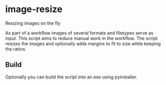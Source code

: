 # image-resize
Resizing images on the fly

As part of a workflow images of several formats and filetypes serve as input. This script aims to reduce manual work in the workflow. The script resizes the images and optionally adds margins to fit to size while keeping the ratios.

## Build
Optionally you can build the script into an exe using pyinstaller.
